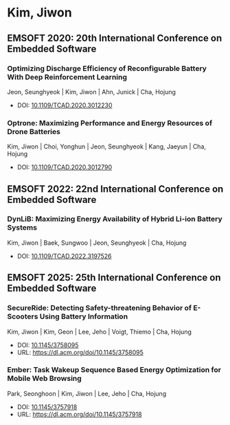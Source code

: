 # Kim, Jiwon

## EMSOFT 2020: 20th International Conference on Embedded Software

### Optimizing Discharge Efficiency of Reconfigurable Battery With Deep Reinforcement Learning
Jeon, Seunghyeok | Kim, Jiwon | Ahn, Junick | Cha, Hojung
* DOI: [10.1109/TCAD.2020.3012230](https://doi.org/10.1109/TCAD.2020.3012230)

### Optrone: Maximizing Performance and Energy Resources of Drone Batteries
Kim, Jiwon | Choi, Yonghun | Jeon, Seunghyeok | Kang, Jaeyun | Cha, Hojung
* DOI: [10.1109/TCAD.2020.3012790](https://doi.org/10.1109/TCAD.2020.3012790)

## EMSOFT 2022: 22nd International Conference on Embedded Software

### DynLiB: Maximizing Energy Availability of Hybrid Li-ion Battery Systems
Kim, Jiwon | Baek, Sungwoo | Jeon, Seunghyeok | Cha, Hojung
* DOI: [10.1109/TCAD.2022.3197526](https://doi.org/10.1109/TCAD.2022.3197526)

## EMSOFT 2025: 25th International Conference on Embedded Software

### SecureRide: Detecting Safety-threatening Behavior of E-Scooters Using Battery Information
Kim, Jiwon | Kim, Geon | Lee, Jeho | Voigt, Thiemo | Cha, Hojung
* DOI: [10.1145/3758095](https://doi.org/10.1145/3758095)
* URL: <https://dl.acm.org/doi/10.1145/3758095>

### Ember: Task Wakeup Sequence Based Energy Optimization for Mobile Web Browsing
Park, Seonghoon | Kim, Jiwon | Lee, Jeho | Cha, Hojung
* DOI: [10.1145/3757918](https://doi.org/10.1145/3757918)
* URL: <https://dl.acm.org/doi/10.1145/3757918>

